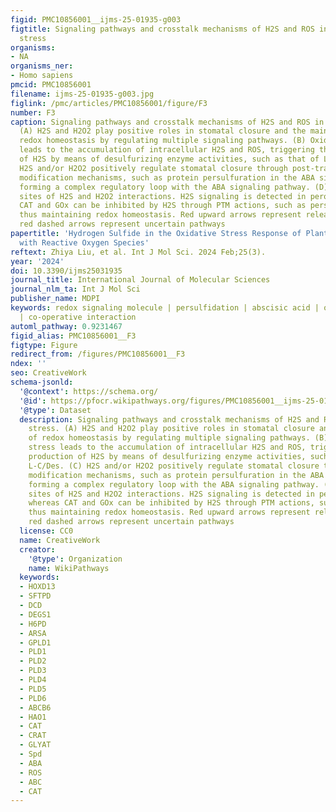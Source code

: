 ```yaml
---
figid: PMC10856001__ijms-25-01935-g003
figtitle: Signaling pathways and crosstalk mechanisms of H2S and ROS in oxidative
  stress
organisms:
- NA
organisms_ner:
- Homo sapiens
pmcid: PMC10856001
filename: ijms-25-01935-g003.jpg
figlink: /pmc/articles/PMC10856001/figure/F3
number: F3
caption: Signaling pathways and crosstalk mechanisms of H2S and ROS in oxidative stress.
  (A) H2S and H2O2 play positive roles in stomatal closure and the maintenance of
  redox homeostasis by regulating multiple signaling pathways. (B) Oxidative stress
  leads to the accumulation of intracellular H2S and ROS, triggering the production
  of H2S by means of desulfurizing enzyme activities, such as that of L-C/Des. (C)
  H2S and/or H2O2 positively regulate stomatal closure through post-translational
  modification mechanisms, such as protein persulfuration in the ABA signaling pathway,
  forming a complex regulatory loop with the ABA signaling pathway. (D) Potential
  sites of H2S and H2O2 interactions. H2S signaling is detected in peroxisomes, whereas
  CAT and GOx can be inhibited by H2S through PTM actions, such as persulfuration,
  thus maintaining redox homeostasis. Red upward arrows represent release pathways,
  red dashed arrows represent uncertain pathways
papertitle: 'Hydrogen Sulfide in the Oxidative Stress Response of Plants: Crosstalk
  with Reactive Oxygen Species'
reftext: Zhiya Liu, et al. Int J Mol Sci. 2024 Feb;25(3).
year: '2024'
doi: 10.3390/ijms25031935
journal_title: International Journal of Molecular Sciences
journal_nlm_ta: Int J Mol Sci
publisher_name: MDPI
keywords: redox signaling molecule | persulfidation | abscisic acid | oxidative stress
  | co-operative interaction
automl_pathway: 0.9231467
figid_alias: PMC10856001__F3
figtype: Figure
redirect_from: /figures/PMC10856001__F3
ndex: ''
seo: CreativeWork
schema-jsonld:
  '@context': https://schema.org/
  '@id': https://pfocr.wikipathways.org/figures/PMC10856001__ijms-25-01935-g003.html
  '@type': Dataset
  description: Signaling pathways and crosstalk mechanisms of H2S and ROS in oxidative
    stress. (A) H2S and H2O2 play positive roles in stomatal closure and the maintenance
    of redox homeostasis by regulating multiple signaling pathways. (B) Oxidative
    stress leads to the accumulation of intracellular H2S and ROS, triggering the
    production of H2S by means of desulfurizing enzyme activities, such as that of
    L-C/Des. (C) H2S and/or H2O2 positively regulate stomatal closure through post-translational
    modification mechanisms, such as protein persulfuration in the ABA signaling pathway,
    forming a complex regulatory loop with the ABA signaling pathway. (D) Potential
    sites of H2S and H2O2 interactions. H2S signaling is detected in peroxisomes,
    whereas CAT and GOx can be inhibited by H2S through PTM actions, such as persulfuration,
    thus maintaining redox homeostasis. Red upward arrows represent release pathways,
    red dashed arrows represent uncertain pathways
  license: CC0
  name: CreativeWork
  creator:
    '@type': Organization
    name: WikiPathways
  keywords:
  - HOXD13
  - SFTPD
  - DCD
  - DEGS1
  - H6PD
  - ARSA
  - GPLD1
  - PLD1
  - PLD2
  - PLD3
  - PLD4
  - PLD5
  - PLD6
  - ABCB6
  - HAO1
  - CAT
  - CRAT
  - GLYAT
  - Spd
  - ABA
  - ROS
  - ABC
  - CAT
---
```

